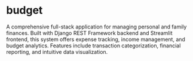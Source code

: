 # budget
A comprehensive full-stack application for managing personal and family finances. Built with Django REST Framework backend and Streamlit frontend, this system offers expense tracking, income management, and budget analytics. Features include transaction categorization, financial reporting, and intuitive data visualization.
